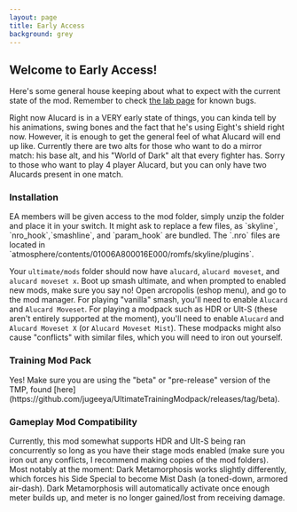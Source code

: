 ```yaml
---
layout: page
title: Early Access
background: grey
---
```


<div class="col-lg-12 text-center">
	<h2 class="section-heading text-uppercase">Welcome to Early Access!</h2>
</div>

Here's some general house keeping about what to expect with the current state of the mod. Remember to check [the lab page](https://csharpm7.github.io/Alucard/lab) for known bugs.

Right now Alucard is in a VERY early state of things, you can kinda tell by his animations, swing bones and the fact that he's using Eight's shield right now. However, it is enough to get the general feel of what Alucard will end up like. Currently there are two alts for those who want to do a mirror match: his base alt, and his "World of Dark" alt that every fighter has. Sorry to those who want to play 4 player Alucard, but you can only have two Alucards present in one match.

<div class="col-lg-12 text-center">
	<h3 class="section-heading text-uppercase">Installation</h3>
</div>
EA members will be given access to the mod folder, simply unzip the folder and place it in your switch. It might ask to replace a few files, as `skyline`, `nro_hook`,`smashline`, and `param_hook` are bundled. The `.nro` files are located in `atmosphere/contents/01006A800016E000/romfs/skyline/plugins`. 

Your `ultimate/mods` folder should now have `alucard`, `alucard moveset`, and `alucard moveset x`. Boot up smash ultimate, and when prompted to enabled new mods, make sure you say no! Open arcropolis (eshop menu), and go to the mod manager. For playing "vanilla" smash, you'll need to enable `Alucard` and `Alucard Moveset`. For playing a modpack such as HDR or Ult-S (these aren't entirely supported at the moment), you'll need to enable `Alucard` and `Alucard Moveset X` (or `Alucard Moveset Mist`). These modpacks might also cause "conflicts" with similar files, which you will need to iron out yourself.

<div class="col-lg-12 text-center">
	<h3 class="section-heading text-uppercase">Training Mod Pack</h3>
</div>
Yes! Make sure you are using the "beta" or "pre-release" version of the TMP, found [here](https://github.com/jugeeya/UltimateTrainingModpack/releases/tag/beta).

<div class="col-lg-12 text-center">
	<h3 class="section-heading text-uppercase">Gameplay Mod Compatibility</h3>
</div>
Currently, this mod somewhat supports HDR and Ult-S being ran concurrently so long as you have their stage mods enabled (make sure you iron out any conflicts, I recommend making copies of the mod folders). Most notably at the moment: Dark Metamorphosis works slightly differently, which forces his Side Special to become Mist Dash (a toned-down, armored air-dash). Dark Metamorphosis will automatically activate once enough meter builds up, and meter is no longer gained/lost from receiving damage.
